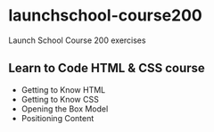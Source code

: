 # launchschool-course200
Launch School Course 200 exercises

## Learn to Code HTML & CSS course
- Getting to Know HTML
- Getting to Know CSS
- Opening the Box Model
- Positioning Content
